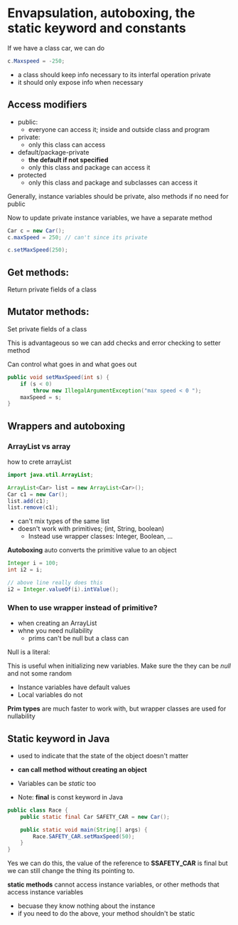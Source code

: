 # Envapsulation, autoboxing, the static keyword and constants

If we have a class car, we can do
```java
c.Maxspeed = -250;
```

- a class should keep info necessary to its interfal operation private
- it should only expose info when necessary

## Access modifiers

- public:
  - everyone can access it; inside and outside class and program
- private:
  - only this class can access
- default/package-private
  - **the default if not specified**
  - only this class and package can access it
- protected
  - only this class and package and subclasses can access it

Generally, instance variables should be private, also methods if no need for public

Now to update private instance variables, we have a separate method

```java
Car c = new Car();
c.maxSpeed = 250; // can't since its private

c.setMaxSpeed(250);
```

## Get methods:
Return private fields of a class

## Mutator methods:
Set private fields of a class

This is advantageous so we can add checks and error checking to setter method

Can control what goes in and what goes out

```java
public void setMaxSpeed(int s) {
    if (s < 0)
        throw new IllegalArgumentException("max speed < 0 ");
    maxSpeed = s;
}
```

## Wrappers and autoboxing

### ArrayList vs array

how to crete arrayList
```java
import java.util.ArrayList;

ArrayList<Car> list = new ArrayList<Car>();
Car c1 = new Car();
list.add(c1);
list.remove(c1);
```

- can't mix types of the same list
- doesn't work with primitives; (int, String, boolean)
  - Instead use wrapper classes: Integer, Boolean, ...

**Autoboxing** auto converts the primitive value to an object

```java
Integer i = 100;
int i2 = i;

// above line really does this
i2 = Integer.valueOf(i).intValue();
```

### When to use wrapper instead of primitive?

- when creating an ArrayList
- whne you need nullability
  - prims can't be null but a class can

Null is a literal:

This is useful when initializing new variables. Make sure the they can be *null* and not some random

- Instance variables have default values
- Local variables do not

**Prim types** are much faster to work with, but wrapper classes are used for nullability

## Static keyword in Java

- used to indicate that the state of the object doesn't matter
- **can call method without creating an object**

- Variables can be *static* too
- Note: **final** is const keyword in Java

```java
public class Race {
    public static final Car SAFETY_CAR = new Car();

    public static void main(String[] args) {
        Race.SAFETY_CAR.setMaxSpeed(50);
    }
}
```

Yes we can do this, the value of the reference to **SSAFETY_CAR** is final but we can still change the thing its pointing to.

**static methods** cannot access instance variables, or other methods that access instance variables
- becuase they know nothing about the instance
- if you need to do the above, your method shouldn't be static